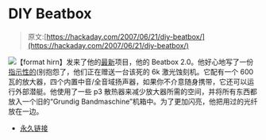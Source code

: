 # DIY Beatbox

> 原文:[https://hackaday.com/2007/06/21/diy-beatbox/](https://hackaday.com/2007/06/21/diy-beatbox/)

![](../Images/775a8c8efe05a01a0dd26b24016cb5d5.png)【format hirn】发来了他的[最新](http://www.formathirn.de/hacks.htm)项目，他的 Beatbox 2.0。他好心地写了一份[指示性的](http://www.instructables.com/id/EXTEHATF30S0ZVO/)(别抱怨了，他们正在赠送一台该死的 6k 激光蚀刻机。它配有一个 600 瓦的放大器，四个内置中音/全音域扬声器，如果你不介意随身携带，它还可以运行外部潜艇。他使用了一些 p3 散热器来减少放大器所需的空间，并将所有东西都放入一个旧的“Grundig Bandmaschine”机箱中。为了更加闪亮，他把用过的光纤放在一边。

*   [永久链接](http://www.formathirn.de/hacks.htm)